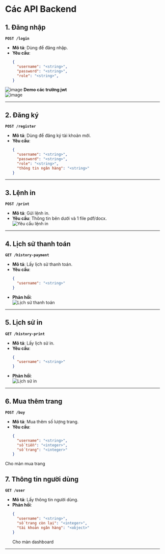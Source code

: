 
# Các API Backend

## 1. Đăng nhập
**`POST /login`**  
- **Mô tả**: Dùng để đăng nhập.  
- **Yêu cầu**:  
  ```json
  {
    "username": "<string>",
    "password": "<string>",
    "role": "<string>",
  }
  ```
![image](https://github.com/user-attachments/assets/50070656-5dda-4a3f-b834-47f7661eff15)
**Demo các trường jwt**  
![image](https://github.com/user-attachments/assets/0685507b-004a-4fcf-aaaa-be0809396d62)

---

## 2. Đăng ký
**`POST /register`**  
- **Mô tả**: Dùng để đăng ký tài khoản mới.  
- **Yêu cầu**:  
  ```json
  {
    "username": "<string>",
    "password": "<string>",
    "role": "<string>",
    "thông tin ngân hàng": "<string>"
  }
  ```

---

## 3. Lệnh in
**`POST /print`**  
- **Mô tả**: Gửi lệnh in.  
- **Yêu cầu**:  Thông tin bên dưới và 1 file pdf/docx.  
  ![Yêu cầu lệnh in](https://github.com/user-attachments/assets/9cfa1e50-ef0a-44ec-ae30-9968769e0bf1)

---
## 4. Lịch sử thanh toán
**`GET /history-payment`**  
- **Mô tả**: Lấy lịch sử thanh toán.  
- **Yêu cầu**:  
  ```json
  {
    "username": "<string>"
  }
  ```
- **Phản hồi**:  
  ![Lịch sử thanh toán](https://github.com/user-attachments/assets/c795dfdd-c288-442d-95b0-417798052964)

---

## 5. Lịch sử in
**`GET /history-print`**  
- **Mô tả**: Lấy lịch sử in.  
- **Yêu cầu**:  
  ```json
  {
    "username": "<string>"
  }
  ```
- **Phản hồi**:  
  ![Lịch sử in](https://github.com/user-attachments/assets/0f8b5242-315f-4274-ba21-a39985b4af68)

---

## 6. Mua thêm trang
**`POST /buy`**  
- **Mô tả**: Mua thêm số lượng trang.  
- **Yêu cầu**:  
  ```json
  {
    "username": "<string>",
    "số tiền": "<integer>",
    "số trang": "<integer>"
  }
  ```
Cho màn mua trang  

## 7. Thông tin người dùng
**`GET /user`**  
- **Mô tả**: Lấy thông tin người dùng.  
- **Phản hồi**:  
  ```json
  {
    "username": "<string>",
    "số trang còn lại": "<integer>",
    "tài khoản ngân hàng": "<object>"
  }
  ```
  Cho màn dashboard
---

